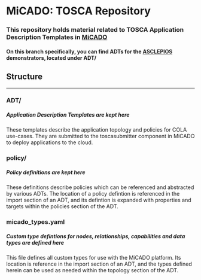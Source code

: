 # MiCADO: TOSCA Repository


### This repository holds material related to TOSCA Application Description Templates in [MiCADO](https://micado-scale.eu/)

#### On this branch specifically, you can find ADTs for the [ASCLEPIOS](https://www.asclepios-project.eu/) demonstrators, located under ADT/

## Structure
------------
### ADT/
##### Application Description Templates are kept here
These templates describe the application topology and policies for COLA use-cases. They are submitted to the toscasubmitter component in MiCADO to deploy applications to the cloud.

### policy/
##### Policy definitions are kept here
These definitions describe policies which can be referenced and abstracted by various ADTs. The location of a policy defintion is referenced in the import section of an ADT, and its defintion is expanded with properties and targets within the policies section of the ADT.

### micado_types.yaml
##### Custom type defintions for nodes, relationships, capabilities and data types are defined here
This file defines all custom types for use with the MiCADO platform. Its location is reference in the import section of an ADT, and the types defined herein can be used as needed within the topology section of the ADT.
